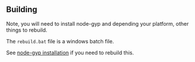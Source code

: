 ## Building

Note, you will need to install node-gyp and depending your platform, other things to rebuild.

The `rebuild.bat` file is a windows batch file.

See [node-gyp installation](https://www.npmjs.com/package/node-gyp#installation) if you need to rebuild this.

